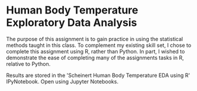 # Human Body Temperature Exploratory Data Analysis

The purpose of this assignment is to gain practice in using the statistical methods taught in this class. To complement my existing skill set, I chose to complete this assignment using R, rather than Python. In part, I wished to demonstrate the ease of completing many of the assignments tasks in R, relative to Python.

Results are stored in the 'Scheinert Human Body Temperature EDA using R' IPyNotebook. Open using Jupyter Notebooks.